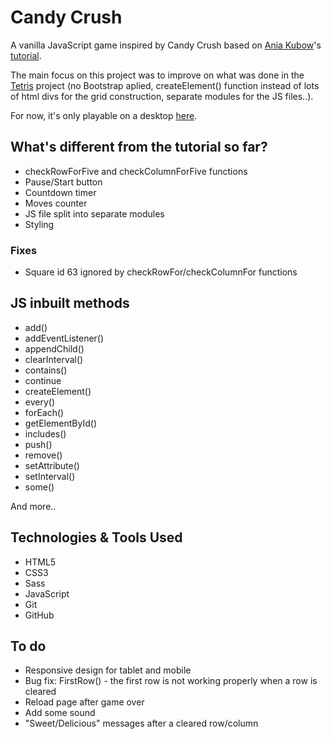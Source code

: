 # Candy Crush

A vanilla JavaScript game inspired by Candy Crush based on [Ania Kubow](https://github.com/kubowania)'s [tutorial](https://youtu.be/XD5sZWxwJUk).

The main focus on this project was to improve on what was done in the [Tetris](https://github.com/Manuofthebirth/js-tetris) project (no Bootstrap aplied, createElement() function instead of lots of html divs for the grid construction, separate modules for the JS files..).

For now, it's only playable on a desktop [here](https://candy-crush-ff37.hostman.site/).

## What's different from the tutorial so far?

* checkRowForFive and checkColumnForFive functions
* Pause/Start button
* Countdown timer
* Moves counter
* JS file split into separate modules
* Styling

### Fixes

* Square id 63 ignored by checkRowFor/checkColumnFor functions

## JS inbuilt methods 

- add()
- addEventListener()
- appendChild()
- clearInterval()
- contains()
- continue
- createElement()
- every()
- forEach()
- getElementById()
- includes()
- push()
- remove()
- setAttribute()
- setInterval()
- some()

And more..

## Technologies & Tools Used

* HTML5
* CSS3
* Sass
* JavaScript
* Git
* GitHub

## To do

* Responsive design for tablet and mobile
* Bug fix: FirstRow() - the first row is not working properly when a row is cleared
* Reload page after game over
* Add some sound
* "Sweet/Delicious" messages after a cleared row/column